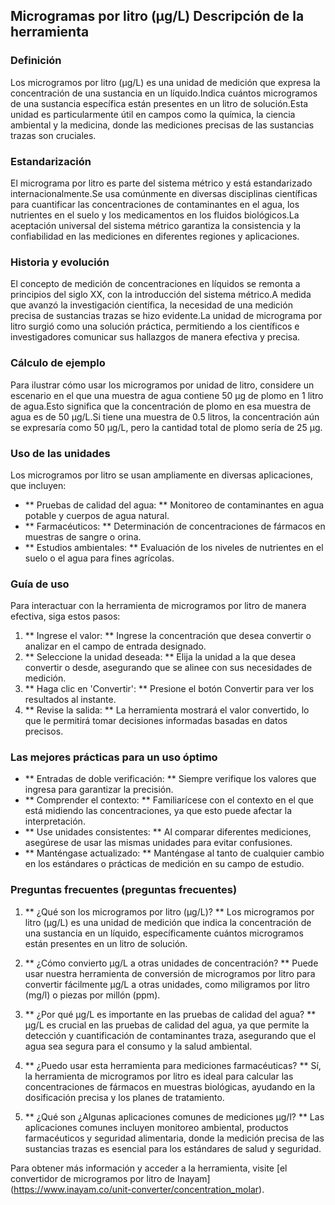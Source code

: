 ## Microgramas por litro (µg/L) Descripción de la herramienta

### Definición
Los microgramos por litro (µg/L) es una unidad de medición que expresa la concentración de una sustancia en un líquido.Indica cuántos microgramos de una sustancia específica están presentes en un litro de solución.Esta unidad es particularmente útil en campos como la química, la ciencia ambiental y la medicina, donde las mediciones precisas de las sustancias trazas son cruciales.

### Estandarización
El micrograma por litro es parte del sistema métrico y está estandarizado internacionalmente.Se usa comúnmente en diversas disciplinas científicas para cuantificar las concentraciones de contaminantes en el agua, los nutrientes en el suelo y los medicamentos en los fluidos biológicos.La aceptación universal del sistema métrico garantiza la consistencia y la confiabilidad en las mediciones en diferentes regiones y aplicaciones.

### Historia y evolución
El concepto de medición de concentraciones en líquidos se remonta a principios del siglo XX, con la introducción del sistema métrico.A medida que avanzó la investigación científica, la necesidad de una medición precisa de sustancias trazas se hizo evidente.La unidad de micrograma por litro surgió como una solución práctica, permitiendo a los científicos e investigadores comunicar sus hallazgos de manera efectiva y precisa.

### Cálculo de ejemplo
Para ilustrar cómo usar los microgramos por unidad de litro, considere un escenario en el que una muestra de agua contiene 50 µg de plomo en 1 litro de agua.Esto significa que la concentración de plomo en esa muestra de agua es de 50 µg/L.Si tiene una muestra de 0.5 litros, la concentración aún se expresaría como 50 µg/L, pero la cantidad total de plomo sería de 25 µg.

### Uso de las unidades
Los microgramos por litro se usan ampliamente en diversas aplicaciones, que incluyen:
- ** Pruebas de calidad del agua: ** Monitoreo de contaminantes en agua potable y cuerpos de agua natural.
- ** Farmacéuticos: ** Determinación de concentraciones de fármacos en muestras de sangre o orina.
- ** Estudios ambientales: ** Evaluación de los niveles de nutrientes en el suelo o el agua para fines agrícolas.

### Guía de uso
Para interactuar con la herramienta de microgramos por litro de manera efectiva, siga estos pasos:
1. ** Ingrese el valor: ** Ingrese la concentración que desea convertir o analizar en el campo de entrada designado.
2. ** Seleccione la unidad deseada: ** Elija la unidad a la que desea convertir o desde, asegurando que se alinee con sus necesidades de medición.
3. ** Haga clic en 'Convertir': ** Presione el botón Convertir para ver los resultados al instante.
4. ** Revise la salida: ** La herramienta mostrará el valor convertido, lo que le permitirá tomar decisiones informadas basadas en datos precisos.

### Las mejores prácticas para un uso óptimo
- ** Entradas de doble verificación: ** Siempre verifique los valores que ingresa para garantizar la precisión.
- ** Comprender el contexto: ** Familiarícese con el contexto en el que está midiendo las concentraciones, ya que esto puede afectar la interpretación.
- ** Use unidades consistentes: ** Al comparar diferentes mediciones, asegúrese de usar las mismas unidades para evitar confusiones.
- ** Manténgase actualizado: ** Manténgase al tanto de cualquier cambio en los estándares o prácticas de medición en su campo de estudio.

### Preguntas frecuentes (preguntas frecuentes)

1. ** ¿Qué son los microgramos por litro (µg/L)? **
Los microgramos por litro (µg/L) es una unidad de medición que indica la concentración de una sustancia en un líquido, específicamente cuántos microgramos están presentes en un litro de solución.

2. ** ¿Cómo convierto µg/L a otras unidades de concentración? **
Puede usar nuestra herramienta de conversión de microgramos por litro para convertir fácilmente µg/L a otras unidades, como miligramos por litro (mg/l) o piezas por millón (ppm).

3. ** ¿Por qué µg/L es importante en las pruebas de calidad del agua? **
µg/L es crucial en las pruebas de calidad del agua, ya que permite la detección y cuantificación de contaminantes traza, asegurando que el agua sea segura para el consumo y la salud ambiental.

4. ** ¿Puedo usar esta herramienta para mediciones farmacéuticas? **
Sí, la herramienta de microgramos por litro es ideal para calcular las concentraciones de fármacos en muestras biológicas, ayudando en la dosificación precisa y los planes de tratamiento.

5. ** ¿Qué son ¿Algunas aplicaciones comunes de mediciones µg/l? **
Las aplicaciones comunes incluyen monitoreo ambiental, productos farmacéuticos y seguridad alimentaria, donde la medición precisa de las sustancias trazas es esencial para los estándares de salud y seguridad.

Para obtener más información y acceder a la herramienta, visite [el convertidor de microgramos por litro de Inayam] (https://www.inayam.co/unit-converter/concentration_molar).